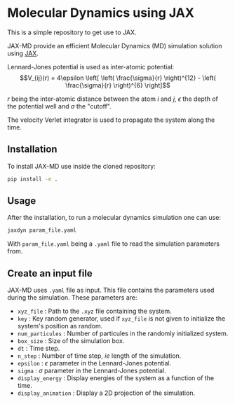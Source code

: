 # Molecular Dynamics using JAX

This is a simple repository to get use to JAX.

JAX-MD provide an efficient Molecular Dynamics (MD) simulation solution using [JAX](https://github.com/google/jax).

Lennard-Jones potential is used as inter-atomic potential:
$$V_{ij}(r) = 4\epsilon \left[ \left( \frac{\sigma}{r} \right)^{12} - \left( \frac{\sigma}{r} \right)^{6} \right]$$

$r$ being the inter-atomic distance between the atom $i$ and $j$, $\epsilon$ the depth of the potential well and $\sigma$ the "cutoff".

The velocity Verlet integrator is used to propagate the system along the time.

## Installation

To install JAX-MD use inside the cloned repository:

```bash
pip install -e .
```

## Usage

After the installation, to run a molecular dynamics simulation one can use:

```bash
jaxdyn param_file.yaml
```

With `param_file.yaml` being a `.yaml` file to read the simulation parameters from.

## Create an input file

JAX-MD uses `.yaml` file as input. This file contains the parameters used during the simulation. These parameters are:

- `xyz_file` : Path to the `.xyz` file containing the system.
- `key` : Key random generator, used if `xyz_file` is not given to initialize the system's position as random.
- `num_particules` : Number of particules in the randomly initialized system.
- `box_size` : Size of the simulation box.
- `dt` : Time step.
- `n_step` : Number of time step, *ie* length of the simulation.
- `epsilon` : $\epsilon$ parameter in the Lennard-Jones potential.
- `sigma` : $\sigma$ parameter in the Lennard-Jones potential.
- `display_energy` : Display energies of the system as a function of the time.
- `display_animation` : Display a 2D projection of the simulation.
